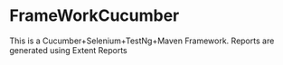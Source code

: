 # FrameWorkCucumber
This is a Cucumber+Selenium+TestNg+Maven Framework. Reports are generated using Extent Reports
